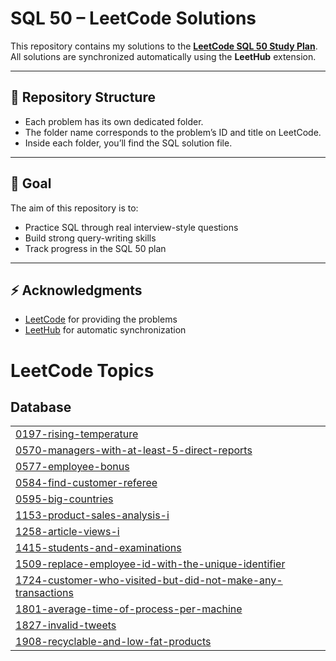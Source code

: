 # SQL 50 – LeetCode Solutions

This repository contains my solutions to the **[LeetCode SQL 50 Study Plan](https://leetcode.com/studyplan/top-sql-50/)**.  
All solutions are synchronized automatically using the **LeetHub** extension.

---

## 📂 Repository Structure
- Each problem has its own dedicated folder.  
- The folder name corresponds to the problem’s ID and title on LeetCode.  
- Inside each folder, you’ll find the SQL solution file.

---

## 🚀 Goal
The aim of this repository is to:
- Practice SQL through real interview-style questions  
- Build strong query-writing skills  
- Track progress in the SQL 50 plan  

---

## ⚡ Acknowledgments
- [LeetCode](https://leetcode.com/) for providing the problems  
- [LeetHub](https://github.com/QasimWani/LeetHub) for automatic synchronization  

<!---LeetCode Topics Start-->
# LeetCode Topics
## Database
|  |
| ------- |
| [0197-rising-temperature](https://github.com/Aiza166/SQL-50-LeetCode/tree/master/0197-rising-temperature) |
| [0570-managers-with-at-least-5-direct-reports](https://github.com/Aiza166/SQL-50-LeetCode/tree/master/0570-managers-with-at-least-5-direct-reports) |
| [0577-employee-bonus](https://github.com/Aiza166/SQL-50-LeetCode/tree/master/0577-employee-bonus) |
| [0584-find-customer-referee](https://github.com/Aiza166/SQL-50-LeetCode/tree/master/0584-find-customer-referee) |
| [0595-big-countries](https://github.com/Aiza166/SQL-50-LeetCode/tree/master/0595-big-countries) |
| [1153-product-sales-analysis-i](https://github.com/Aiza166/SQL-50-LeetCode/tree/master/1153-product-sales-analysis-i) |
| [1258-article-views-i](https://github.com/Aiza166/SQL-50-LeetCode/tree/master/1258-article-views-i) |
| [1415-students-and-examinations](https://github.com/Aiza166/SQL-50-LeetCode/tree/master/1415-students-and-examinations) |
| [1509-replace-employee-id-with-the-unique-identifier](https://github.com/Aiza166/SQL-50-LeetCode/tree/master/1509-replace-employee-id-with-the-unique-identifier) |
| [1724-customer-who-visited-but-did-not-make-any-transactions](https://github.com/Aiza166/SQL-50-LeetCode/tree/master/1724-customer-who-visited-but-did-not-make-any-transactions) |
| [1801-average-time-of-process-per-machine](https://github.com/Aiza166/SQL-50-LeetCode/tree/master/1801-average-time-of-process-per-machine) |
| [1827-invalid-tweets](https://github.com/Aiza166/SQL-50-LeetCode/tree/master/1827-invalid-tweets) |
| [1908-recyclable-and-low-fat-products](https://github.com/Aiza166/SQL-50-LeetCode/tree/master/1908-recyclable-and-low-fat-products) |
<!---LeetCode Topics End-->
